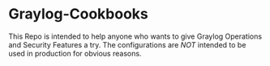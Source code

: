 # Graylog-Cookbooks

This Repo is intended to help anyone who wants to give Graylog Operations and Security Features a try. The configurations are _NOT_ intended to be used in production for obvious reasons. 